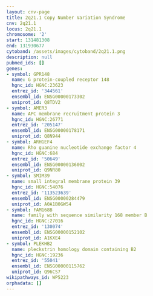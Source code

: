 ```yaml
---
layout: cnv-page
title: 2q21.1 Copy Number Variation Syndrome
cnv: 2q21.1
locus: 2q21.1
chromosome: '2'
start: 131481308
end: 131930677
cytoband: /assets/images/cytoband/2q21.1.png
description: null
pubmed_ids: []
genes:
- symbol: GPR148
  name: G protein-coupled receptor 148
  hgnc_id: HGNC:23623
  entrez_id: '344561'
  ensembl_id: ENSG00000173302
  uniprot_id: Q8TDV2
- symbol: AMER3
  name: APC membrane recruitment protein 3
  hgnc_id: HGNC:26771
  entrez_id: '205147'
  ensembl_id: ENSG00000178171
  uniprot_id: Q8N944
- symbol: ARHGEF4
  name: Rho guanine nucleotide exchange factor 4
  hgnc_id: HGNC:684
  entrez_id: '50649'
  ensembl_id: ENSG00000136002
  uniprot_id: Q9NR80
- symbol: SMIM39
  name: small integral membrane protein 39
  hgnc_id: HGNC:54076
  entrez_id: '113523639'
  ensembl_id: ENSG00000284479
  uniprot_id: A0A1B0GW54
- symbol: FAM168B
  name: family with sequence similarity 168 member B
  hgnc_id: HGNC:27016
  entrez_id: '130074'
  ensembl_id: ENSG00000152102
  uniprot_id: A1KXE4
- symbol: PLEKHB2
  name: pleckstrin homology domain containing B2
  hgnc_id: HGNC:19236
  entrez_id: '55041'
  ensembl_id: ENSG00000115762
  uniprot_id: Q96CS7
wikipathways_id: WP5223
orphadata: []
---
```

